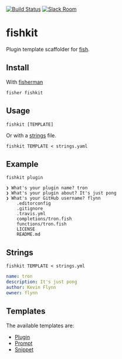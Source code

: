 [![Build Status][travis-badge]][travis-link]
[![Slack Room][slack-badge]][slack-link]

# fishkit

Plugin template scaffolder for [fish]. 

## Install

With [fisherman]

```
fisher fishkit
```

## Usage

```
fishkit [TEMPLATE]
```

Or with a [strings](#strings) file.

```
fishkit TEMPLATE < strings.yaml
```


## Example

```
fishkit plugin
```
```
❯ What's your plugin name? tron
❯ What's your plugin about? It's just pong
❯ What's your GitHub username? flynn
    .editorconfig
    .gitignore
    .travis.yml
    completions/tron.fish
    functions/tron.fish
    LICENSE
    README.md
```

## Strings

```
fishkit TEMPLATE < strings.yml
```

```yml
name: tron
description: It's just pong
author: Kevin Flynn
owner: flynn
```

## Templates

The available templates are:

* [Plugin]
* [Prompt]
* [Snippet]


[fisherman]: https://github.com/fisherman/fisherman

[slack-link]: https://fisherman-wharf.herokuapp.com
[slack-badge]: https://fisherman-wharf.herokuapp.com/badge.svg
[travis-link]: https://travis-ci.org/fisherman/fishkit
[travis-badge]: https://img.shields.io/travis/fisherman/fishkit.svg

[Plugin]: https://github.com/fisherman/fishkit/tree/master/templates/plugin
[Prompt]: https://github.com/fisherman/fishkit/tree/master/templates/prompt
[Snippet]: https://github.com/fisherman/fishkit/tree/master/templates/snippet

[fish]: https://fishshell.com
